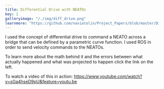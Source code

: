 ```yaml
---
title: Differential Drive with NEATOs
key: 1
galleryimage: "/./img/diff_drive.png"
learnmore: "https://github.com/naviatolin/Project_Papers/blob/master/Differential_Drive_NEATO/BridgeofDoomAll.pdf"
---
```

I used the concept of differential drive to command a NEATO across a bridge that can be defined by a parametric curve function. I used ROS in order to send velocity commands to the NEATOs. 

To learn more about the math behind it and the errors between what actually happened and what was projected to happen click the link on the left.

To watch a video of this in action: https://www.youtube.com/watch?v=sGa4hseD9pU&feature=youtu.be